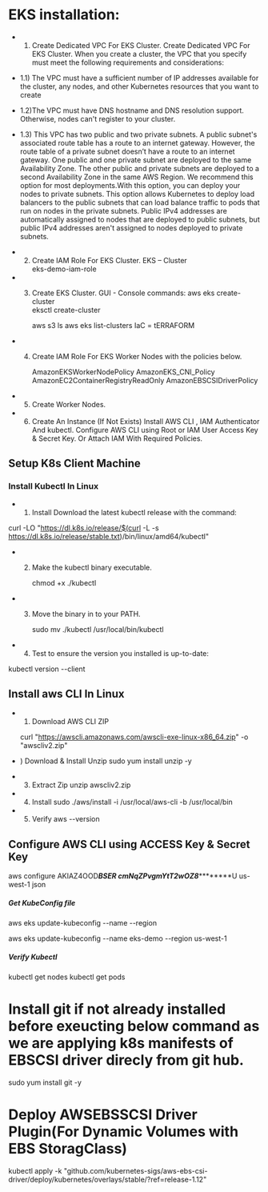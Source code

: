 # EKS installation:

- 1) Create Dedicated VPC For EKS Cluster. Create Dedicated VPC For EKS Cluster. When you create a cluster, the VPC that you specify must meet the following requirements and considerations:
    
- 1.1) The VPC must have a sufficient number of IP addresses available for the cluster, any nodes, and other Kubernetes resources that you want to create

- 1.2)The VPC must have DNS hostname and DNS resolution support. Otherwise, nodes can't register to your cluster.

- 1.3) This VPC has two public and two private subnets. A public subnet's associated route table has a route to an internet gateway. However, the route table of a private subnet doesn’t have a route to an internet gateway. One public and one private subnet are deployed to the same Availability Zone. The other public and private subnets are deployed to a second Availability Zone in the same AWS Region. We recommend this option for most deployments.With this option, you can deploy your nodes to private subnets. This option allows Kubernetes to deploy load balancers to the public subnets that can load balance traffic to pods that run on nodes in the private subnets. Public IPv4 addresses are automatically assigned to nodes that are deployed to public subnets, but public IPv4 addresses aren't assigned to nodes deployed to private subnets.

     
- 2) Create IAM Role For EKS Cluster.
      EKS – Cluster   
      eks-demo-iam-role

- 3) Create EKS Cluster.
   GUI - Console
  commands:
      aws eks create-cluster  
      eksctl create-cluster 

      aws s3 ls 
      aws eks list-clusters 
  IaC = tERRAFORM

- 4) Create IAM Role For EKS Worker Nodes with the policies below.
    
        AmazonEKSWorkerNodePolicy
        AmazonEKS_CNI_Policy
        AmazonEC2ContainerRegistryReadOnly
        AmazonEBSCSIDriverPolicy 

- 5) Create Worker Nodes.


- 6) Create An Instance (If Not Exists) Install AWS CLI , IAM Authenticator And kubectl. Configure AWS CLI using Root or IAM User Access Key & Secret Key. Or Attach IAM With Required       Policies.


## Setup K8s Client Machine 

### Install Kubectl In Linux

- 1) Install Download the latest kubectl release with the command:

curl -LO "https://dl.k8s.io/release/$(curl -L -s https://dl.k8s.io/release/stable.txt)/bin/linux/amd64/kubectl"



- 2) Make the kubectl binary executable. 

     chmod +x ./kubectl
   
- 3) Move the binary in to your PATH.

      sudo mv ./kubectl /usr/local/bin/kubectl
- 4) Test to ensure the version you installed is up-to-date:

kubectl version --client   


## Install aws CLI In Linux

- 1) Download AWS CLI ZIP
    
  curl "https://awscli.amazonaws.com/awscli-exe-linux-x86_64.zip" -o "awscliv2.zip"

- ) Download & Install Unzip
    sudo yum install unzip -y

- 3) Extract Zip 
    unzip awscliv2.zip
  
- 4) Install
  sudo ./aws/install -i /usr/local/aws-cli -b /usr/local/bin
  
- 5) Verify
  aws --version 
  
  
## Configure AWS CLI using ACCESS Key & Secret Key 

aws configure
  AKIAZ4OOD*********BSER
  cmNqZPvgmYtT2wOZ8*****************U
  us-west-1
  json

##### Get KubeConfig file #####

aws eks update-kubeconfig --name <ClusterName> --region <RegionName> 

aws eks update-kubeconfig --name eks-demo --region us-west-1 

##### Verify Kubectl #####
kubectl get nodes
kubectl get pods


# Install git if not already installed before exeucting below command as we are applying k8s manifests of EBSCSI driver direcly from git hub.

sudo yum install git -y 


Deploy AWSEBSSCSI Driver Plugin(For Dynamic Volumes with EBS StoragClass)
=========================================================================
kubectl apply -k "github.com/kubernetes-sigs/aws-ebs-csi-driver/deploy/kubernetes/overlays/stable/?ref=release-1.12"




